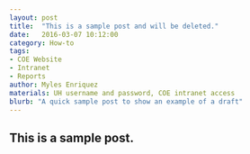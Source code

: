```yaml
---
layout: post
title:  "This is a sample post and will be deleted."
date:   2016-03-07 10:12:00
category: How-to
tags:
- COE Website
- Intranet
- Reports
author: Myles Enriquez
materials: UH username and password, COE intranet access
blurb: "A quick sample post to show an example of a draft"
---
```


## This is a sample post.